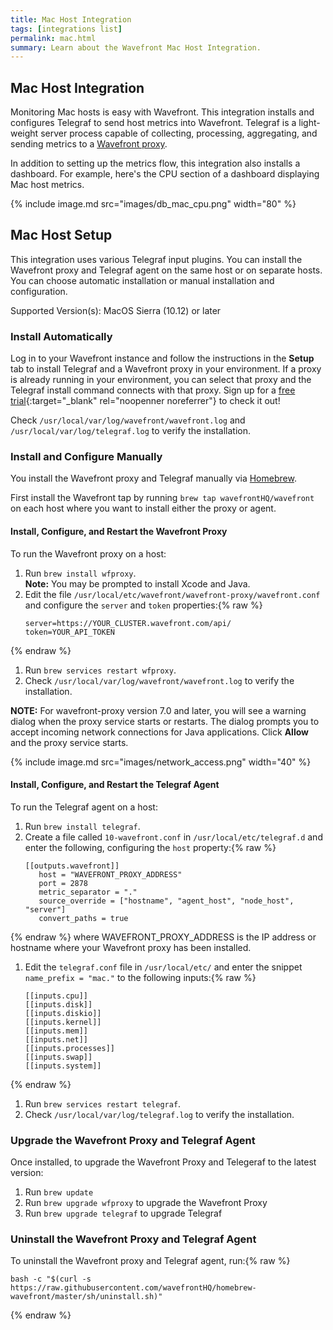 ```yaml
---
title: Mac Host Integration
tags: [integrations list]
permalink: mac.html
summary: Learn about the Wavefront Mac Host Integration.
---
```

## Mac Host Integration

Monitoring Mac hosts is easy with Wavefront. This integration installs and configures Telegraf to send host metrics
into Wavefront. Telegraf is a light-weight server process capable of collecting, processing, aggregating, and sending metrics to a [Wavefront proxy](https://docs.wavefront.com/proxies.html).

In addition to setting up the metrics flow, this integration also installs a dashboard. For example, here's the CPU section of a dashboard displaying Mac host metrics.

{% include image.md src="images/db_mac_cpu.png" width="80" %}

## Mac Host Setup



This integration uses various Telegraf input plugins. You can install the Wavefront proxy and Telegraf agent on the same host or on separate hosts. You can choose automatic installation or manual installation and configuration.

Supported Version(s): MacOS Sierra (10.12) or later

### Install Automatically

Log in to your Wavefront instance and follow the instructions in the **Setup** tab to install Telegraf and a Wavefront proxy in your environment. If a proxy is already running in your environment, you can select that proxy and the Telegraf install command connects with that proxy. Sign up for a [free trial](https://tanzu.vmware.com/observability?utm_source=docs.vmware.com&utm_medium=referral&utm_campaign=docs-front-page){:target="_blank" rel="noopenner noreferrer"} to check it out!

Check `/usr/local/var/log/wavefront/wavefront.log` and `/usr/local/var/log/telegraf.log` to verify the installation.

### Install and Configure Manually

You install the Wavefront proxy and Telegraf manually via [Homebrew](https://brew.sh/).

First install the Wavefront tap by running `brew tap wavefrontHQ/wavefront` on each host where you want to install either the proxy or agent.

#### Install, Configure, and Restart the Wavefront Proxy

To run the Wavefront proxy on a host:

1. Run `brew install wfproxy`.  
   **Note:** You may be prompted to install Xcode and Java.
1. Edit the file `/usr/local/etc/wavefront/wavefront-proxy/wavefront.conf` and configure the `server` and `token` properties:{% raw %}
   ```
   server=https://YOUR_CLUSTER.wavefront.com/api/
   token=YOUR_API_TOKEN
   ```
{% endraw %}
1. Run `brew services restart wfproxy`.
1. Check `/usr/local/var/log/wavefront/wavefront.log` to verify the installation.

**NOTE:** For wavefront-proxy version 7.0 and later, you will see a warning dialog when the proxy service starts or restarts. The dialog prompts you to accept incoming network connections for Java applications. Click **Allow** and the proxy service starts.

{% include image.md src="images/network_access.png" width="40" %}

#### Install, Configure, and Restart the Telegraf Agent

To run the Telegraf agent on a host:

1. Run `brew install telegraf`.
1. Create a file called `10-wavefront.conf` in `/usr/local/etc/telegraf.d` and enter the following, configuring the `host` property:{% raw %}
   ```
   [[outputs.wavefront]]
      host = "WAVEFRONT_PROXY_ADDRESS"
      port = 2878
      metric_separator = "."
      source_override = ["hostname", "agent_host", "node_host", "server"]
      convert_paths = true
   ```
{% endraw %}
   where WAVEFRONT_PROXY_ADDRESS is the IP address or hostname where your Wavefront proxy has been installed.
1. Edit the `telegraf.conf` file in `/usr/local/etc/` and enter the snippet `name_prefix = "mac."` to the following inputs:{% raw %}
   ```
   [[inputs.cpu]]
   [[inputs.disk]]
   [[inputs.diskio]]
   [[inputs.kernel]]
   [[inputs.mem]]
   [[inputs.net]]
   [[inputs.processes]]
   [[inputs.swap]]
   [[inputs.system]]
   ```
{% endraw %}
1. Run `brew services restart telegraf`.
1. Check `/usr/local/var/log/telegraf.log` to verify the installation.

### Upgrade the Wavefront Proxy and Telegraf Agent
Once installed, to upgrade the Wavefront Proxy and Telegeraf to the latest version:
1. Run `brew update`
2. Run `brew upgrade wfproxy` to upgrade the Wavefront Proxy
3. Run `brew upgrade telegraf` to upgrade Telegraf

### Uninstall the Wavefront Proxy and Telegraf Agent

To uninstall the Wavefront proxy and Telegraf agent, run:{% raw %}
```
bash -c "$(curl -s https://raw.githubusercontent.com/wavefrontHQ/homebrew-wavefront/master/sh/uninstall.sh)"
```
{% endraw %}


